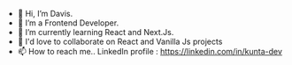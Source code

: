 - 👋 Hi, I’m Davis.
- 👀 I’m a Frontend Developer.
- 🌱 I’m currently learning React and Next.Js.
- 💞️ I'd love to collaborate on React and Vanilla Js projects 
- 📫 How to reach me.. LinkedIn profile : https://linkedin.com/in/kunta-dev

<!---
kunta969/kunta969 is a ✨ special ✨ repository because its `README.md` (this file) appears on your GitHub profile.
You can click the Preview link to take a look at your changes.
--->
